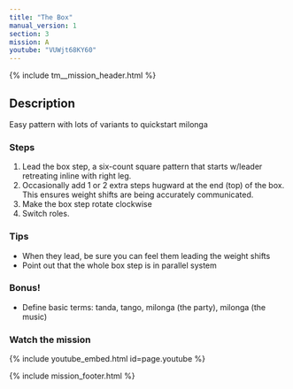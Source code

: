 ```yaml
---
title: "The Box"
manual_version: 1
section: 3
mission: A
youtube: "VUWjt68KY60"
---
```


{% include tm__mission_header.html %}

## Description

Easy pattern with lots of variants to quickstart milonga

### Steps

1. Lead the box step, a six-count square pattern that starts w/leader retreating inline with right leg.
2. Occasionally add 1 or 2 extra steps hugward at the end (top) of the box. This ensures weight shifts are being accurately communicated. 
4. Make the box step rotate clockwise
5. Switch roles.

### Tips

* When they lead, be sure you can feel them leading the weight shifts
* Point out that the whole box step is in parallel system

### Bonus!

* Define basic terms: tanda, tango, milonga (the party), milonga (the music)

### Watch the mission

{% include youtube_embed.html id=page.youtube %}

{% include mission_footer.html %}
